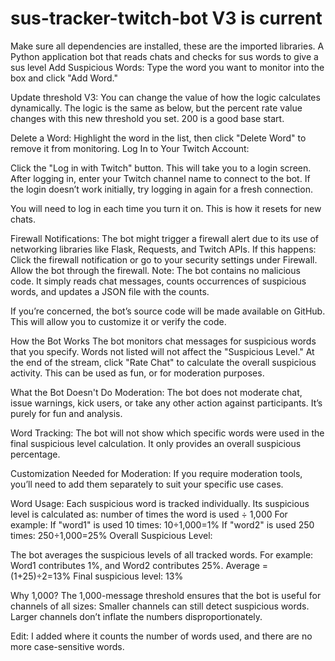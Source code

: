 # sus-tracker-twitch-bot V3 is current
Make sure all dependencies are installed, these are the imported libraries.
A Python application bot that reads chats and checks for sus words to give a sus level 
Add Suspicious Words:
Type the word you want to monitor into the box and click "Add Word."

Update threshold V3:
You can change the value of how the logic calculates dynamically. The logic is the same as below, but the percent rate value changes with this new threshold you set. 200 is a good base start.

Delete a Word:
Highlight the word in the list, then click "Delete Word" to remove it from monitoring.
Log In to Your Twitch Account:

Click the "Log in with Twitch" button. This will take you to a login screen.
After logging in, enter your Twitch channel name to connect to the bot.
If the login doesn’t work initially, try logging in again for a fresh connection.

You will need to log in each time you turn it on. This is how it resets for new chats.

Firewall Notifications:
The bot might trigger a firewall alert due to its use of networking libraries like Flask, Requests, and Twitch APIs.
If this happens:
Click the firewall notification or go to your security settings under Firewall.
Allow the bot through the firewall.
Note: The bot contains no malicious code. It simply reads chat messages, counts occurrences of suspicious words, and updates a JSON file with the counts.

If you’re concerned, the bot’s source code will be made available on GitHub. This will allow you to customize it or verify the code.

How the Bot Works
The bot monitors chat messages for suspicious words that you specify.
Words not listed will not affect the "Suspicious Level."
At the end of the stream, click "Rate Chat" to calculate the overall suspicious activity.
This can be used as fun, or for moderation purposes.

What the Bot Doesn't Do
Moderation: The bot does not moderate chat, issue warnings, kick users, or take any other action against participants. It’s purely for fun and analysis.

Word Tracking: The bot will not show which specific words were used in the final suspicious level calculation. It only provides an overall suspicious percentage.

Customization Needed for Moderation: If you require moderation tools, you’ll need to add them separately to suit your specific use cases.



Word Usage:
Each suspicious word is tracked individually. Its suspicious level is calculated as:
number of times the word is used ÷ 1,000
For example:
If "word1" is used 10 times: 
10÷1,000=1%
If "word2" is used 250 times: 
250÷1,000=25%
Overall Suspicious Level:

The bot averages the suspicious levels of all tracked words. For example:
Word1 contributes 1%, and Word2 contributes 25%.
Average = (1+25)÷2=13%
Final suspicious level: 13%

Why 1,000?
The 1,000-message threshold ensures that the bot is useful for channels of all sizes:
Smaller channels can still detect suspicious words.
Larger channels don’t inflate the numbers disproportionately.

Edit: I added where it counts the number of words used, and there are no more case-sensitive words.
